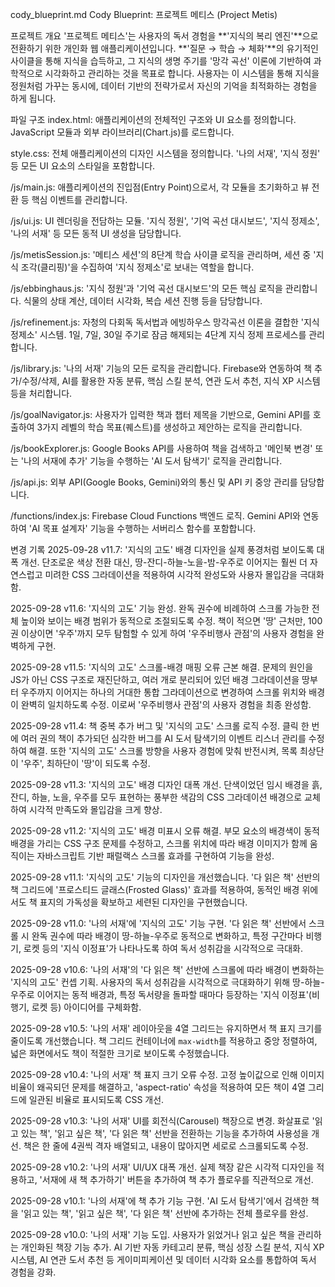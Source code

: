 cody_blueprint.md
Cody Blueprint: 프로젝트 메티스 (Project Metis)

프로젝트 개요
'프로젝트 메티스'는 사용자의 독서 경험을 **'지식의 복리 엔진'**으로 전환하기 위한 개인화 웹 애플리케이션입니다. **'질문 → 학습 → 체화'**의 유기적인 사이클을 통해 지식을 습득하고, 그 지식의 생명 주기를 '망각 곡선' 이론에 기반하여 과학적으로 시각화하고 관리하는 것을 목표로 합니다. 사용자는 이 시스템을 통해 지식을 정원처럼 가꾸는 동시에, 데이터 기반의 전략가로서 자신의 기억을 최적화하는 경험을 하게 됩니다.

파일 구조
index.html: 애플리케이션의 전체적인 구조와 UI 요소를 정의합니다. JavaScript 모듈과 외부 라이브러리(Chart.js)를 로드합니다.

style.css: 전체 애플리케이션의 디자인 시스템을 정의합니다. '나의 서재', '지식 정원' 등 모든 UI 요소의 스타일을 포함합니다.

/js/main.js: 애플리케이션의 진입점(Entry Point)으로서, 각 모듈을 초기화하고 뷰 전환 등 핵심 이벤트를 관리합니다.

/js/ui.js: UI 렌더링을 전담하는 모듈. '지식 정원', '기억 곡선 대시보드', '지식 정제소', '나의 서재' 등 모든 동적 UI 생성을 담당합니다.

/js/metisSession.js: '메티스 세션'의 8단계 학습 사이클 로직을 관리하며, 세션 중 '지식 조각(클리핑)'을 수집하여 '지식 정제소'로 보내는 역할을 합니다.

/js/ebbinghaus.js: '지식 정원'과 '기억 곡선 대시보드'의 모든 핵심 로직을 관리합니다. 식물의 상태 계산, 데이터 시각화, 복습 세션 진행 등을 담당합니다.

/js/refinement.js: 자청의 다회독 독서법과 에빙하우스 망각곡선 이론을 결합한 '지식 정제소' 시스템. 1일, 7일, 30일 주기로 잠금 해제되는 4단계 지식 정제 프로세스를 관리합니다.

/js/library.js: '나의 서재' 기능의 모든 로직을 관리합니다. Firebase와 연동하여 책 추가/수정/삭제, AI를 활용한 자동 분류, 핵심 스킬 분석, 연관 도서 추천, 지식 XP 시스템 등을 처리합니다.

/js/goalNavigator.js: 사용자가 입력한 책과 챕터 제목을 기반으로, Gemini API를 호출하여 3가지 레벨의 학습 목표(퀘스트)를 생성하고 제안하는 로직을 관리합니다.

/js/bookExplorer.js: Google Books API를 사용하여 책을 검색하고 '메인북 변경' 또는 '나의 서재에 추가' 기능을 수행하는 'AI 도서 탐색기' 로직을 관리합니다.

/js/api.js: 외부 API(Google Books, Gemini)와의 통신 및 API 키 중앙 관리를 담당합니다.

/functions/index.js: Firebase Cloud Functions 백엔드 로직. Gemini API와 연동하여 'AI 목표 설계자' 기능을 수행하는 서버리스 함수를 포함합니다.

변경 기록
2025-09-28 v11.7: '지식의 고도' 배경 디자인을 실제 풍경처럼 보이도록 대폭 개선. 단조로운 색상 전환 대신, 땅-잔디-하늘-노을-밤-우주로 이어지는 훨씬 더 자연스럽고 미려한 CSS 그라데이션을 적용하여 시각적 완성도와 사용자 몰입감을 극대화함.

2025-09-28 v11.6: '지식의 고도' 기능 완성. 완독 권수에 비례하여 스크롤 가능한 전체 높이와 보이는 배경 범위가 동적으로 조절되도록 수정. 책이 적으면 '땅' 근처만, 100권 이상이면 '우주'까지 모두 탐험할 수 있게 하여 '우주비행사 관점'의 사용자 경험을 완벽하게 구현.

2025-09-28 v11.5: '지식의 고도' 스크롤-배경 매핑 오류 근본 해결. 문제의 원인을 JS가 아닌 CSS 구조로 재진단하고, 여러 개로 분리되어 있던 배경 그라데이션을 땅부터 우주까지 이어지는 하나의 거대한 통합 그라데이션으로 변경하여 스크롤 위치와 배경이 완벽히 일치하도록 수정. 이로써 '우주비행사 관점'의 사용자 경험을 최종 완성함.

2025-09-28 v11.4: 책 중복 추가 버그 및 '지식의 고도' 스크롤 로직 수정. 클릭 한 번에 여러 권의 책이 추가되던 심각한 버그를 AI 도서 탐색기의 이벤트 리스너 관리를 수정하여 해결. 또한 '지식의 고도' 스크롤 방향을 사용자 경험에 맞춰 반전시켜, 목록 최상단이 '우주', 최하단이 '땅'이 되도록 수정.

2025-09-28 v11.3: '지식의 고도' 배경 디자인 대폭 개선. 단색이었던 임시 배경을 흙, 잔디, 하늘, 노을, 우주를 모두 표현하는 풍부한 색감의 CSS 그라데이션 배경으로 교체하여 시각적 만족도와 몰입감을 크게 향상.

2025-09-28 v11.2: '지식의 고도' 배경 미표시 오류 해결. 부모 요소의 배경색이 동적 배경을 가리는 CSS 구조 문제를 수정하고, 스크롤 위치에 따라 배경 이미지가 함께 움직이는 자바스크립트 기반 패럴랙스 스크롤 효과를 구현하여 기능을 완성.

2025-09-28 v11.1: '지식의 고도' 기능의 디자인을 개선했습니다. '다 읽은 책' 선반의 책 그리드에 '프로스티드 글래스(Frosted Glass)' 효과를 적용하여, 동적인 배경 위에서도 책 표지의 가독성을 확보하고 세련된 디자인을 구현했습니다.

2025-09-28 v11.0: '나의 서재'에 '지식의 고도' 기능 구현. '다 읽은 책' 선반에서 스크롤 시 완독 권수에 따라 배경이 땅-하늘-우주로 동적으로 변화하고, 특정 구간마다 비행기, 로켓 등의 '지식 이정표'가 나타나도록 하여 독서 성취감을 시각적으로 극대화.

2025-09-28 v10.6: '나의 서재'의 '다 읽은 책' 선반에 스크롤에 따라 배경이 변화하는 '지식의 고도' 컨셉 기획. 사용자의 독서 성취감을 시각적으로 극대화하기 위해 땅-하늘-우주로 이어지는 동적 배경과, 특정 독서량을 돌파할 때마다 등장하는 '지식 이정표'(비행기, 로켓 등) 아이디어를 구체화함.

2025-09-28 v10.5: '나의 서재' 레이아웃을 4열 그리드는 유지하면서 책 표지 크기를 줄이도록 개선했습니다. 책 그리드 컨테이너에 `max-width`를 적용하고 중앙 정렬하여, 넓은 화면에서도 책이 적절한 크기로 보이도록 수정했습니다.

2025-09-28 v10.4: '나의 서재' 책 표지 크기 오류 수정. 고정 높이값으로 인해 이미지 비율이 왜곡되던 문제를 해결하고, 'aspect-ratio' 속성을 적용하여 모든 책이 4열 그리드에 일관된 비율로 표시되도록 CSS 개선.

2025-09-28 v10.3: '나의 서재' UI를 회전식(Carousel) 책장으로 변경. 화살표로 '읽고 있는 책', '읽고 싶은 책', '다 읽은 책' 선반을 전환하는 기능을 추가하여 사용성을 개선. 책은 한 줄에 4권씩 격자 배열되고, 내용이 많아지면 세로로 스크롤되도록 수정.

2025-09-28 v10.2: '나의 서재' UI/UX 대폭 개선. 실제 책장 같은 시각적 디자인을 적용하고, '서재에 새 책 추가하기' 버튼을 추가하여 책 추가 플로우를 직관적으로 개선.

2025-09-28 v10.1: '나의 서재'에 책 추가 기능 구현. 'AI 도서 탐색기'에서 검색한 책을 '읽고 있는 책', '읽고 싶은 책', '다 읽은 책' 선반에 추가하는 전체 플로우를 완성.

2025-09-28 v10.0: '나의 서재' 기능 도입. 사용자가 읽었거나 읽고 싶은 책을 관리하는 개인화된 책장 기능 추가. AI 기반 자동 카테고리 분류, 핵심 성장 스킬 분석, 지식 XP 시스템, AI 연관 도서 추천 등 게이미피케이션 및 데이터 시각화 요소를 통합하여 독서 경험을 강화.